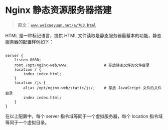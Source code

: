 # Nginx 静态资源服务器搭建

> 原文：[`www.weixueyuan.net/a/703.html`](http://www.weixueyuan.net/a/703.html)

HTML 是一种标记语言，提供 HTML 文件读取是静态服务器最基本的功能，静态服务器的配置样例如下：

```

server {
    listen 8080;
    root /opt/nginx-web/www;                # 存放静态文件的文件目录
    location / {
        index index.html;
    }
    location /js {
        alias /opt/nginx-web/static/js/;    # 存放 JavaScript 文件的文件目录
        index index.html;
    }
}
```

在以上配置中，每个 server 指令域等同于一个虚拟服务器，每个 location 指令域等同于一个虚拟目录。
